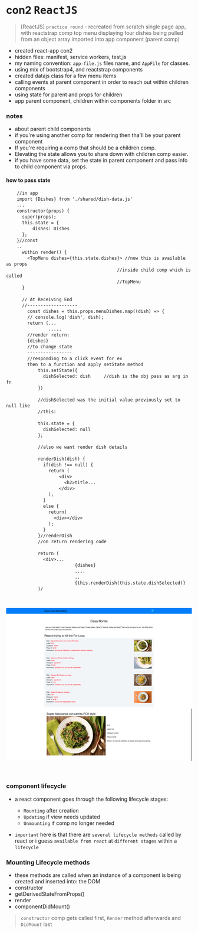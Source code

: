 # con2 <kbd>ReactJS</kbd>
>[ReactJS]
> `practice round` - recreated from scratch single page app, with reactstrap comp top menu displaying four dishes being pulled from an object array imported into app component (parent comp)

- created react-app con2
- hidden files: manifest, service workers, test,js
- my naming convention: `app-file.js` files name, and `AppFile` for classes.
- using mix of bootstrap4, and reactstrap components
- created datajs class for a few menu items
- calling events at parent component in order to reach out within children components
- using state for parent and props for children
- app parent component, children within components folder in src


### notes
- about parent child components
- if you're using another comp for rendering then tha'll be your parent component
- If you're requiring a comp that should be a children comp.
- Elevating the state allows you to share down with children comp 
  easier.
- if you have some data, set the state in parent component and pass info to child
  component via props.


####  how to pass state

  ```
      //in app
      import {Dishes} from './shared/dish-data.js'
      ...
      constructor(props) {
        super(props);
        this.state = {
            dishes: Dishes
        };
      }//const
      ..
        within render() {
          <TopMenu dishes={this.state.dishes}> //now this is available as props
                                            //inside child comp which is called
                                            //TopMenu
        }

        // At Receiving End
        //-------------------
          const dishes = this.props.menuDishes.map((dish) => {
          // console.log('dish', dish);
          return (...
                  .....
          //render return:
          {dishes}
          //to change state
          -----------------
          //responding to a click event for ex
          then to a function and apply setState method
              this.setState({
                dishSelected: dish     //dish is the obj pass as arg in fn
              })

              //dishSelected was the initial value previously set to null like
              //this:

              this.state = {
                dishSelected: null
              };

              //also we want render dish details

              renderDish(dish) {
                if(dish !== null) {
                  return (
                      <div>
                        <h2>title...
                      </div>
                  );
                }
                else {
                  return(
                    <div></div>
                  );
                }
              }//renderDish
              //on return rendering code

              return (
                <div>...
                            {dishes}
                            ....
                            ..
                            {this.renderDish(this.state.dishSelected)}
              )/

```

<br/>

![](public/assets/images/casa-bonita.png)

      
<br/>

### component lifecycle
- a react component goes through the following lifecycle stages:
  + `Mounting` after creation
  + `Updating` if view needs updated
  + `Unmounting` if comp no longer needed

- `important` here is that there are `several lifecycle methods` called by 
   react or i guess `available from react` at `different stages` within a `lifecycle`

### Mounting Lifecycle methods
- these methods are called when an instance of a component is being created and    inserted into:
  the DOM
- constructor
- getDerivedStateFromProps()
- render
- componentDidMount()

> `constructor` comp gets called first, `Render` method afterwards and
  `DidMount` last